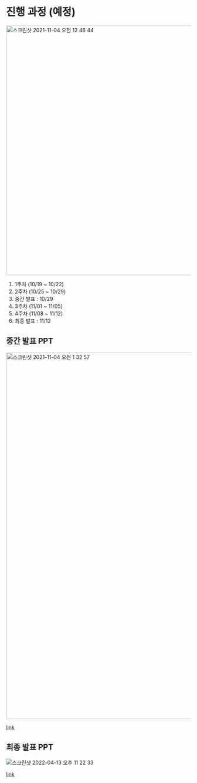 # 진행 과정 (예정)

<img width="681" alt="스크린샷 2021-11-04 오전 12 46 44" src="https://user-images.githubusercontent.com/87803612/140098452-afc26838-d084-4f29-9102-24ba1d41187e.png">

1. 1주차 (10/19 ~ 10/22)
2. 2주차 (10/25 ~ 10/29)
3. 중간 발표 : 10/29
4. 3주차 (11/01 ~ 11/05)
5. 4주차 (11/08 ~ 11/12)
6. 최종 발표 : 11/12


## 중간 발표 PPT

<img width="1000" alt="스크린샷 2021-11-04 오전 1 32 57" src="https://user-images.githubusercontent.com/87803612/140102761-a50c8f84-277c-4514-9896-3b9c050c2a06.png">

[link](https://github.com/signature95/UBION_Credit/blob/main/Diary/Dacon2_middle%20(1).pptx)


## 최종 발표 PPT

![스크린샷 2022-04-13 오후 11 22 33](https://user-images.githubusercontent.com/87803612/163202078-6f09b7e1-3fb9-4748-a865-374ca985035a.png)

[link](https://github.com/signature95/UBION_Credit/raw/main/Diary/Dacon2_final.pptx)
